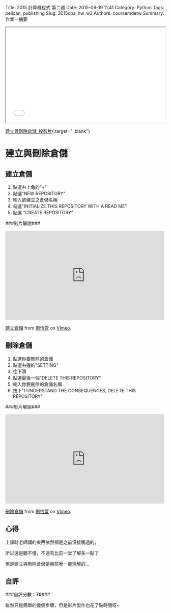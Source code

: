 Title: 2015 計算機程式 第二週
Date: 2015-09-19 11:41
Category: Python
Tags: pelican, publishing
Slug: 2015cpa_hw_w2
Authors: coursemdetw
Summary: 作業一摘要



<iframe src="40423103_cp_w2_p.html" width="500" height="300"></iframe>

[建立與刪除倉儲_投影片](40423103_cp_w2_p.html){:target="_blank"}

建立與刪除倉儲
=============
                                              
                                              
                                                                         
建立倉儲
--------------
                            
1. 點選右上角的"+"
2. 點選"NEW REPOSITORY"
3. 輸入欲建立之倉儲名稱
4. 勾選"INITIALIZE THIS REPOSITORY WITH A READ ME"
5. 點選 "CREATE REPOSITORY"
                            
###影片解說###
                           
<iframe src="https://player.vimeo.com/video/144982387" width="500" height="281" frameborder="0" webkitallowfullscreen mozallowfullscreen allowfullscreen></iframe> <p><a href="https://vimeo.com/144982387">建立倉儲</a> from <a href="https://vimeo.com/user45467634">劉怡萱</a> on <a href="https://vimeo.com">Vimeo</a>.</p>
                                                                  
                                                                 
刪除倉儲
-------------
                                               
1. 點選你要刪除的倉儲
2. 點選右邊的"SETTING"
3. 往下滑
4. 點選最後一個"DELETE THIS REPOSITORY"
5. 輸入你要刪除的倉儲名稱
6. 按下"I UNDERSTAND THE CONSEQUENCES, DELETE THIS REPOSITORY"
                                               
###影片解說###
                                                              
<iframe src="https://player.vimeo.com/video/144982406" width="500" height="281" frameborder="0" webkitallowfullscreen mozallowfullscreen allowfullscreen></iframe> <p><a href="https://vimeo.com/144982406">刪除倉儲</a> from <a href="https://vimeo.com/user45467634">劉怡萱</a> on <a href="https://vimeo.com">Vimeo</a>.</p>
                                
                                
心得
-------
                            
上課時老師講的東西依然都是之前沒接觸過的，
                    
所以還是聽不懂，不過有比前一堂了解多一點了
                
但是建立與刪除倉儲是目前唯一能理解的...

                                
                                    
自評
-------
                                    
###自評分數：**70**###
                                
雖然只是簡單的幾個步驟，但是影片製作也花了點時間呀~